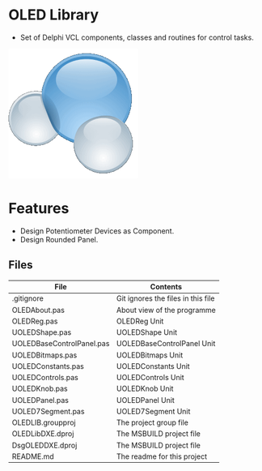 # OLED Library
- Set of Delphi VCL components, classes and routines for control tasks. 

![](OLED-Library.png) 



# Features  

- Design Potentiometer Devices as Component.
- Design Rounded Panel.



## Files

| File | Contents | 
| --- | --- |
| .gitignore | Git ignores the files in this file |
| OLEDAbout.pas | About view of the programme |
| OLEDReg.pas |OLEDReg Unit | 
| UOLEDShape.pas |UOLEDShape Unit |
| UOLEDBaseControlPanel.pas|UOLEDBaseControlPanel Unit | 
| UOLEDBitmaps.pas| UOLEDBitmaps Unit |
| UOLEDConstants.pas |UOLEDConstants Unit |
| UOLEDControls.pas |UOLEDControls Unit | 
| UOLEDKnob.pas |UOLEDKnob Unit |
| UOLEDPanel.pas |UOLEDPanel Unit |
| UOLED7Segment.pas |UOLED7Segment Unit |
| OLEDLIB.groupproj | The project group file |
| OLEDLibDXE.dproj | The MSBUILD project file |
| DsgOLEDDXE.dproj | The MSBUILD project file |
| README.md | The readme for this project |

